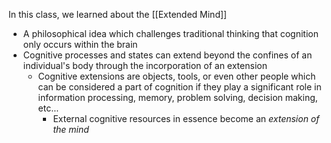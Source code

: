 In this class, we learned about the [[Extended Mind]]
- A philosophical idea which challenges traditional thinking that cognition only occurs within the brain
- Cognitive processes and states can extend beyond the confines of an individual's body through the incorporation of an extension
	- Cognitive extensions are objects, tools, or even other people which can be considered a part of cognition if they play a significant role in information processing, memory, problem solving, decision making, etc...
		- External cognitive resources in essence become an *extension of the mind*



